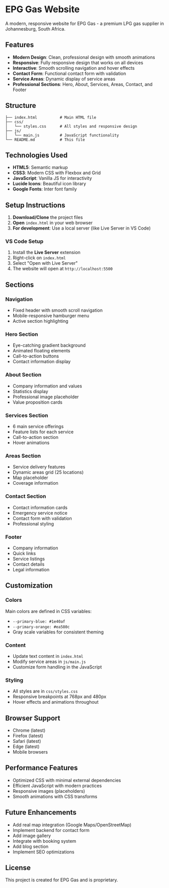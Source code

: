
# EPG Gas Website

A modern, responsive website for EPG Gas - a premium LPG gas supplier in Johannesburg, South Africa.

## Features

- **Modern Design**: Clean, professional design with smooth animations
- **Responsive**: Fully responsive design that works on all devices
- **Interactive**: Smooth scrolling navigation and hover effects
- **Contact Form**: Functional contact form with validation
- **Service Areas**: Dynamic display of service areas
- **Professional Sections**: Hero, About, Services, Areas, Contact, and Footer

## Structure

```
├── index.html          # Main HTML file
├── css/
│   └── styles.css      # All styles and responsive design
├── js/
│   └── main.js         # JavaScript functionality
└── README.md           # This file
```

## Technologies Used

- **HTML5**: Semantic markup
- **CSS3**: Modern CSS with Flexbox and Grid
- **JavaScript**: Vanilla JS for interactivity
- **Lucide Icons**: Beautiful icon library
- **Google Fonts**: Inter font family

## Setup Instructions

1. **Download/Clone** the project files
2. **Open** `index.html` in your web browser
3. **For development**: Use a local server (like Live Server in VS Code)

### VS Code Setup

1. Install the **Live Server** extension
2. Right-click on `index.html`
3. Select "Open with Live Server"
4. The website will open at `http://localhost:5500`

## Sections

### Navigation
- Fixed header with smooth scroll navigation
- Mobile-responsive hamburger menu
- Active section highlighting

### Hero Section
- Eye-catching gradient background
- Animated floating elements
- Call-to-action buttons
- Contact information display

### About Section
- Company information and values
- Statistics display
- Professional image placeholder
- Value proposition cards

### Services Section
- 6 main service offerings
- Feature lists for each service
- Call-to-action section
- Hover animations

### Areas Section
- Service delivery features
- Dynamic areas grid (25 locations)
- Map placeholder
- Coverage information

### Contact Section
- Contact information cards
- Emergency service notice
- Contact form with validation
- Professional styling

### Footer
- Company information
- Quick links
- Service listings
- Contact details
- Legal information

## Customization

### Colors
Main colors are defined in CSS variables:
- `--primary-blue: #1e40af`
- `--primary-orange: #ea580c`
- Gray scale variables for consistent theming

### Content
- Update text content in `index.html`
- Modify service areas in `js/main.js`
- Customize form handling in the JavaScript

### Styling
- All styles are in `css/styles.css`
- Responsive breakpoints at 768px and 480px
- Hover effects and animations throughout

## Browser Support

- Chrome (latest)
- Firefox (latest)
- Safari (latest)
- Edge (latest)
- Mobile browsers

## Performance Features

- Optimized CSS with minimal external dependencies
- Efficient JavaScript with modern practices
- Responsive images (placeholders)
- Smooth animations with CSS transforms

## Future Enhancements

- Add real map integration (Google Maps/OpenStreetMap)
- Implement backend for contact form
- Add image gallery
- Integrate with booking system
- Add blog section
- Implement SEO optimizations

## License

This project is created for EPG Gas and is proprietary.
